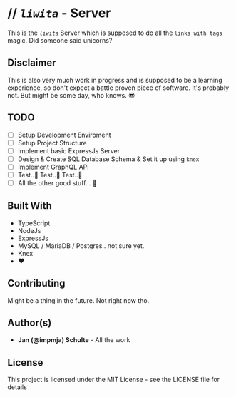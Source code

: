 # // *`liwita`* -  Server #

This is the *`liwita`* Server which is supposed to do all the `links with tags` magic. Did someone said unicorns?

## Disclaimer ##

This is also very much work in progress and is supposed to be a learning experience, so don't expect a battle proven piece of software. It's probably not. But might be some day, who knows. :sunglasses:

## TODO ##

- [ ] Setup Development Enviroment
- [ ] Setup Project Structure
- [ ] Implement basic ExpressJs Server
- [ ] Design & Create SQL Database Schema & Set it up using `knex`
- [ ] Implement GraphQL API
- [ ] Test..:see_no_evil: Test..:hear_no_evil: Test..:speak_no_evil:
- [ ] All the other good stuff... :metal:

## Built With ##

* TypeScript
* NodeJs
* ExpressJs
* MySQL / MariaDB / Postgres.. not sure yet.
* Knex
* :heart:

## Contributing ##

Might be a thing in the future. Not right now tho.

## Author(s) ##

* __Jan (@impmja) Schulte__ - All the work

## License ##

This project is licensed under the MIT License - see the LICENSE file for details